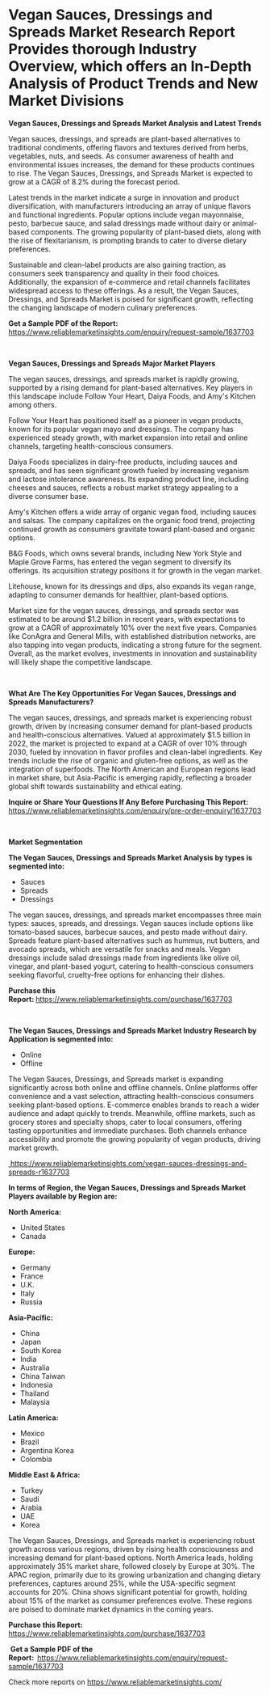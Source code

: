 <p><h1>Vegan Sauces, Dressings and Spreads Market Research Report Provides thorough Industry Overview, which offers an In-Depth Analysis of Product Trends and New Market Divisions</h1></p><p><strong>Vegan Sauces, Dressings and Spreads Market Analysis and Latest Trends</strong></p>
<p><p>Vegan sauces, dressings, and spreads are plant-based alternatives to traditional condiments, offering flavors and textures derived from herbs, vegetables, nuts, and seeds. As consumer awareness of health and environmental issues increases, the demand for these products continues to rise. The Vegan Sauces, Dressings, and Spreads Market is expected to grow at a CAGR of 8.2% during the forecast period.</p><p>Latest trends in the market indicate a surge in innovation and product diversification, with manufacturers introducing an array of unique flavors and functional ingredients. Popular options include vegan mayonnaise, pesto, barbecue sauce, and salad dressings made without dairy or animal-based components. The growing popularity of plant-based diets, along with the rise of flexitarianism, is prompting brands to cater to diverse dietary preferences.</p><p>Sustainable and clean-label products are also gaining traction, as consumers seek transparency and quality in their food choices. Additionally, the expansion of e-commerce and retail channels facilitates widespread access to these offerings. As a result, the Vegan Sauces, Dressings, and Spreads Market is poised for significant growth, reflecting the changing landscape of modern culinary preferences.</p></p>
<p><strong>Get a Sample PDF of the Report:&nbsp;</strong> <a href="https://www.reliablemarketinsights.com/enquiry/request-sample/1637703?utm_campaign=3556&utm_medium=2&utm_source=Github&utm_content=ia&utm_term=07042025&utm_id=vegan-sauces-dressings-and-spreads">https://www.reliablemarketinsights.com/enquiry/request-sample/1637703</a></p>
<p>&nbsp;</p>
<p><strong>Vegan Sauces, Dressings and Spreads Major Market Players</strong></p>
<p><p>The vegan sauces, dressings, and spreads market is rapidly growing, supported by a rising demand for plant-based alternatives. Key players in this landscape include Follow Your Heart, Daiya Foods, and Amy's Kitchen among others.</p><p>Follow Your Heart has positioned itself as a pioneer in vegan products, known for its popular vegan mayo and dressings. The company has experienced steady growth, with market expansion into retail and online channels, targeting health-conscious consumers.</p><p>Daiya Foods specializes in dairy-free products, including sauces and spreads, and has seen significant growth fueled by increasing veganism and lactose intolerance awareness. Its expanding product line, including cheeses and sauces, reflects a robust market strategy appealing to a diverse consumer base.</p><p>Amy's Kitchen offers a wide array of organic vegan food, including sauces and salsas. The company capitalizes on the organic food trend, projecting continued growth as consumers gravitate toward plant-based and organic options.</p><p>B&G Foods, which owns several brands, including New York Style and Maple Grove Farms, has entered the vegan segment to diversify its offerings. Its acquisition strategy positions it for growth in the vegan market.</p><p>Litehouse, known for its dressings and dips, also expands its vegan range, adapting to consumer demands for healthier, plant-based options.</p><p>Market size for the vegan sauces, dressings, and spreads sector was estimated to be around $1.2 billion in recent years, with expectations to grow at a CAGR of approximately 10% over the next five years. Companies like ConAgra and General Mills, with established distribution networks, are also tapping into vegan products, indicating a strong future for the segment. Overall, as the market evolves, investments in innovation and sustainability will likely shape the competitive landscape.</p></p>
<p>&nbsp;</p>
<p><strong>What Are The Key Opportunities For Vegan Sauces, Dressings and Spreads Manufacturers?</strong></p>
<p><p>The vegan sauces, dressings, and spreads market is experiencing robust growth, driven by increasing consumer demand for plant-based products and health-conscious alternatives. Valued at approximately $1.5 billion in 2022, the market is projected to expand at a CAGR of over 10% through 2030, fueled by innovation in flavor profiles and clean-label ingredients. Key trends include the rise of organic and gluten-free options, as well as the integration of superfoods. The North American and European regions lead in market share, but Asia-Pacific is emerging rapidly, reflecting a broader global shift towards sustainability and ethical eating.</p></p>
<p><strong>Inquire or Share Your Questions If Any Before Purchasing This Report:</strong> <a href="https://www.reliablemarketinsights.com/enquiry/pre-order-enquiry/1637703?utm_campaign=3556&utm_medium=2&utm_source=Github&utm_content=ia&utm_term=07042025&utm_id=vegan-sauces-dressings-and-spreads">https://www.reliablemarketinsights.com/enquiry/pre-order-enquiry/1637703</a></p>
<p>&nbsp;</p>
<p><strong>Market Segmentation</strong></p>
<p><strong>The Vegan Sauces, Dressings and Spreads Market Analysis by types is segmented into:</strong></p>
<p><ul><li>Sauces</li><li>Spreads</li><li>Dressings</li></ul></p>
<p><p>The vegan sauces, dressings, and spreads market encompasses three main types: sauces, spreads, and dressings. Vegan sauces include options like tomato-based sauces, barbecue sauces, and pesto made without dairy. Spreads feature plant-based alternatives such as hummus, nut butters, and avocado spreads, which are versatile for snacks and meals. Vegan dressings include salad dressings made from ingredients like olive oil, vinegar, and plant-based yogurt, catering to health-conscious consumers seeking flavorful, cruelty-free options for enhancing their dishes.</p></p>
<p><strong>Purchase this Report:&nbsp;</strong><a href="https://www.reliablemarketinsights.com/purchase/1637703?utm_campaign=3556&utm_medium=2&utm_source=Github&utm_content=ia&utm_term=07042025&utm_id=vegan-sauces-dressings-and-spreads">https://www.reliablemarketinsights.com/purchase/1637703</a></p>
<p>&nbsp;</p>
<p><strong>The Vegan Sauces, Dressings and Spreads Market Industry Research by Application is segmented into:</strong></p>
<p><ul><li>Online</li><li>Offline</li></ul></p>
<p><p>The Vegan Sauces, Dressings, and Spreads market is expanding significantly across both online and offline channels. Online platforms offer convenience and a vast selection, attracting health-conscious consumers seeking plant-based options. E-commerce enables brands to reach a wider audience and adapt quickly to trends. Meanwhile, offline markets, such as grocery stores and specialty shops, cater to local consumers, offering tasting opportunities and immediate purchases. Both channels enhance accessibility and promote the growing popularity of vegan products, driving market growth.</p></p>
<p><a href="https://www.reliablemarketinsights.com/vegan-sauces-dressings-and-spreads-r1637703?utm_campaign=3556&utm_medium=2&utm_source=Github&utm_content=ia&utm_term=07042025&utm_id=vegan-sauces-dressings-and-spreads">&nbsp;https://www.reliablemarketinsights.com/vegan-sauces-dressings-and-spreads-r1637703</a></p>
<p><strong>In terms of Region, the Vegan Sauces, Dressings and Spreads Market Players available by Region are:</strong></p>
<p>
    <p> <strong> North America: </strong>
        <ul>
            <li>United States</li>
            <li>Canada</li>
        </ul>
        </p> 
    <p> <strong> Europe: </strong>
        <ul>
            <li>Germany</li>
            <li>France</li>
            <li>U.K.</li>
            <li>Italy</li>
            <li>Russia</li>
        </ul>
        </p> 
    <p> <strong> Asia-Pacific: </strong>
        <ul>
            <li>China</li>
            <li>Japan</li>
            <li>South Korea</li>
            <li>India</li>
            <li>Australia</li>
            <li>China Taiwan</li>
            <li>Indonesia</li>
            <li>Thailand</li>
            <li>Malaysia</li>
        </ul>
        </p> 
    <p> <strong> Latin America: </strong>
        <ul>
            <li>Mexico</li>
            <li>Brazil</li>
            <li>Argentina Korea</li>
            <li>Colombia</li>
        </ul>
        </p> 
    <p> <strong> Middle East & Africa: </strong>
        <ul>
            <li>Turkey</li>
            <li>Saudi</li>
            <li>Arabia</li>
            <li>UAE</li>
            <li>Korea</li>
        </ul>
    </p>
    </p>
<p><p>The Vegan Sauces, Dressings, and Spreads market is experiencing robust growth across various regions, driven by rising health consciousness and increasing demand for plant-based options. North America leads, holding approximately 35% market share, followed closely by Europe at 30%. The APAC region, primarily due to its growing urbanization and changing dietary preferences, captures around 25%, while the USA-specific segment accounts for 20%. China shows significant potential for growth, holding about 15% of the market as consumer preferences evolve. These regions are poised to dominate market dynamics in the coming years.</p></p>
<p><strong>Purchase this Report: </strong><a href="https://www.reliablemarketinsights.com/purchase/1637703?utm_campaign=3556&utm_medium=2&utm_source=Github&utm_content=ia&utm_term=07042025&utm_id=vegan-sauces-dressings-and-spreads">https://www.reliablemarketinsights.com/purchase/1637703</a></p>
<p>&nbsp;<strong>Get a Sample PDF of the Report:&nbsp;&nbsp;</strong><a href="https://www.reliablemarketinsights.com/enquiry/request-sample/1637703?utm_campaign=3556&utm_medium=2&utm_source=Github&utm_content=ia&utm_term=07042025&utm_id=vegan-sauces-dressings-and-spreads">https://www.reliablemarketinsights.com/enquiry/request-sample/1637703</a></p>
<p><strong></strong></p>
<p>Check more reports on <a href="https://www.reliablemarketinsights.com/?utm_campaign=3556&utm_medium=2&utm_source=Github&utm_content=ia&utm_term=07042025&utm_id=vegan-sauces-dressings-and-spreads">https://www.reliablemarketinsights.com/</a></p>
